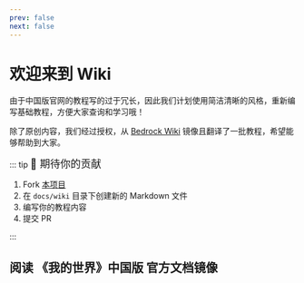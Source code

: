 ```yaml
---
prev: false
next: false
---
```


# 欢迎来到 Wiki

由于中国版官网的教程写的过于冗长，因此我们计划使用简洁清晰的风格，重新编写基础教程，方便大家查询和学习哦！

除了原创内容，我们经过授权，从 [Bedrock Wiki](https://wiki.bedrock.dev) 镜像且翻译了一批教程，希望能够帮助到大家。

<MyFeatures :items="[
  {
    title: '新手指南',
    desc: '📚 适合新手的绝佳入门方式',
    link: '/wiki/guide/introduction'
  },
  {
    title: 'Mod脚本开发', 
    desc: '🚀 快速入门我的世界 Mod 开发', 
    link: '/wiki' 
  },
  {
    title: '方块',
    desc: '🧱 方块的定义、行为和特性',
    link: '/wiki/blocks/blocks-intro'
  },
  {
    title: '物品',
    desc: '🎒 物品的定义、行为和特性',
    link: '/wiki/items/items-intro'
  },
  {
    title: '实体',
    desc: '🐾 实体的定义、行为和特性',
    link: '/wiki/entities/entity-intro-bp'
  },
  {
    title: 'Json UI',
    desc: '📱 Json UI 的基础知识和最佳实践',
    link: '/wiki/json-ui/json-ui-intro'
  }
]" />

::: tip <span style="font-size: 18px;">🥰 期待你的贡献</span>

1. Fork [本项目](https://github.com/EaseCation/netease-modsdk-wiki)
2. 在 `docs/wiki` 目录下创建新的 Markdown 文件
3. 编写你的教程内容
4. 提交 PR

:::

## 阅读 《我的世界》中国版 官方文档镜像

<MyFeatures :items="[
  {
    title: 'API文档', 
    desc: '中国版 ModSDK（Python2）API 文档', 
    link: '/mcdocs/0-欢迎' 
  },
  {
    title: '开发指南', 
    desc: '浏览每一个开发工具的使用说明！', 
    link: '/mcguide/0-欢迎' 
  },
  {
    title: '教学课程', 
    desc: '系统性地帮助您搭建开发知识体系！', 
    link: '/mconline/0-欢迎'
  }
]" />